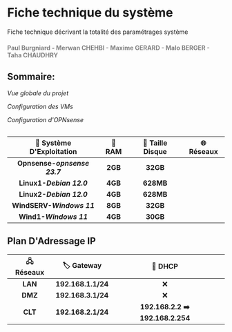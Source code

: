 # Fiche technique du système

Fiche technique décrivant la totalité des paramétrages système
<h4 style="color: gray;">Paul Burgniard - Merwan CHEHBI - Maxime GERARD - Malo BERGER - Taha CHAUDHRY</h4>


## Sommaire:
*Vue globale du projet*

*Configuration des VMs*

*Configuration d'OPNsense*
## 

|  🚀 Système D'Exploitation   | 💾 RAM  | 💽 Taille Disque | 🌐 Réseaux |
| :--------------------------: | :-----: | :--------------: | :--------: |
| **Opnsense-*opnsense 23.7*** | **2GB** |     **32GB**     |            |
|   **Linux1-*Debian 12.0***   | **4GB** |    **628MB**     |            |
|   **Linux2-*Debian 12.0***   | **4GB** |    **628MB**     |            |
|  **WindSERV-*Windows 11***   | **8GB** |     **32GB**     |            |
|    **Wind1-*Windows 11***    | **4GB** |     **30GB**     |            |



## Plan D'Adressage IP


| 🖧 Réseaux |    🏷️ Gateway     |              📡 DHCP              |     |
| :--------: | :----------------: | :-------------------------------: | :-: |
|  **LAN**   | **192.168.1.1/24** |                 ❌                 |     |
|  **DMZ**   | **192.168.3.1/24** |                 ❌                 |     |
|  **CLT**   | **192.168.2.1/24** | **192.168.2.2 ➡️  192.168.2.254** |     |


